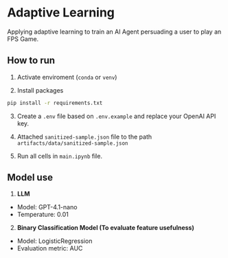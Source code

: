 # Adaptive Learning
Applying adaptive learning to train an AI Agent persuading a user to play an FPS Game.

## How to run 

1. Activate enviroment (`conda` or `venv`)

2. Install packages

```bash
pip install -r requirements.txt
```

3. Create a `.env` file based on `.env.example` and replace your OpenAI API key.

4. Attached `sanitized-sample.json` file to the path `artifacts/data/sanitized-sample.json`

5. Run all cells in `main.ipynb` file.


## Model use 

1. **LLM**
- Model: GPT-4.1-nano
- Temperature: 0.01

2. **Binary Classification Model (To evaluate feature usefulness)**
- Model: LogisticRegression
- Evaluation metric: AUC
